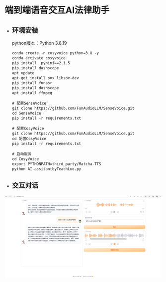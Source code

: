 # 端到端语音交互AI法律助手
- ## 环境安装

    python版本：Python 3.8.19
    ```shell
    conda create -n cosyvoice python=3.8 -y
    conda activate cosyvoice
    pip install  pynini==2.1.5
    pip install dashscope
    apt update
    apt-get install sox libsox-dev
    pip install funasr
    pip install dashscope
    apt install ffmpeg

    # 配置SenseVoice
    git clone https://github.com/FunAudioLLM/SenseVoice.git
    cd SenseVoice
    pip install -r requirements.txt 

    # 配置CosyVoice
    git clone https://github.com/FunAudioLLM/SenseVoice.git
    cd 配置CosyVoice
    pip install -r requirements.txt 

    # 启动服务
    cd CosyVoice
    export PYTHONPATH=third_party/Matcha-TTS
    python AI-assitantbyTeachLuo.py
    ```

- ## 交互对话
<div align="center"><img src="./image/img1.png" width="px">

